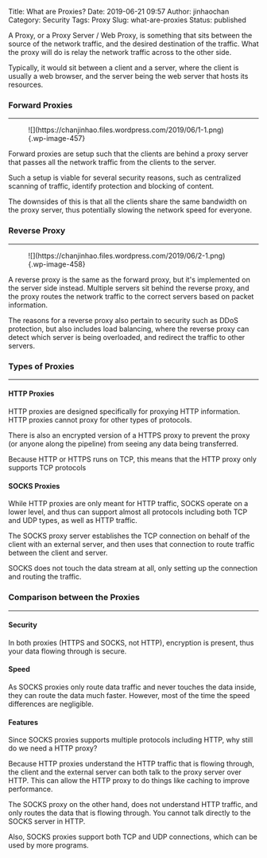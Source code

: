 Title: What are Proxies?
Date: 2019-06-21 09:57
Author: jinhaochan
Category: Security
Tags: Proxy
Slug: what-are-proxies
Status: published

<!-- wp:paragraph -->

A Proxy, or a Proxy Server / Web Proxy, is something that sits between the source of the network traffic, and the desired destination of the traffic. What the proxy will do is relay the network traffic across to the other side.

<!-- /wp:paragraph -->

<!-- wp:paragraph -->

Typically, it would sit between a client and a server, where the client is usually a web browser, and the server being the web server that hosts its resources.

<!-- /wp:paragraph -->

<!-- wp:heading {"level":3} -->

### Forward Proxies

<!-- /wp:heading -->

<!-- wp:separator -->

------------------------------------------------------------------------

<!-- /wp:separator -->

</p>
<!-- wp:image {"id":457} -->

<figure class="wp-block-image">
![](https://chanjinhao.files.wordpress.com/2019/06/1-1.png){.wp-image-457}

</figure>
<!-- /wp:image -->

<!-- wp:paragraph -->

Forward proxies are setup such that the clients are behind a proxy server that passes all the network traffic from the clients to the server.

<!-- /wp:paragraph -->

<!-- wp:paragraph -->

Such a setup is viable for several security reasons, such as centralized scanning of traffic, identify protection and blocking of content.

<!-- /wp:paragraph -->

<!-- wp:paragraph -->

The downsides of this is that all the clients share the same bandwidth on the proxy server, thus potentially slowing the network speed for everyone.

<!-- /wp:paragraph -->

<!-- wp:heading {"level":3} -->

### Reverse Proxy

<!-- /wp:heading -->

<!-- wp:separator -->

------------------------------------------------------------------------

<!-- /wp:separator -->

</p>
<!-- wp:image {"id":458} -->

<figure class="wp-block-image">
![](https://chanjinhao.files.wordpress.com/2019/06/2-1.png){.wp-image-458}

</figure>
<!-- /wp:image -->

<!-- wp:paragraph -->

A reverse proxy is the same as the forward proxy, but it's implemented on the server side instead. Multiple servers sit behind the reverse proxy, and the proxy routes the network traffic to the correct servers based on packet information.

<!-- /wp:paragraph -->

<!-- wp:paragraph -->

The reasons for a reverse proxy also pertain to security such as DDoS protection, but also includes load balancing, where the reverse proxy can detect which server is being overloaded, and redirect the traffic to other servers.

<!-- /wp:paragraph -->

<!-- wp:heading {"level":3} -->

### Types of Proxies

<!-- /wp:heading -->

<!-- wp:separator -->

------------------------------------------------------------------------

<!-- /wp:separator -->

</p>
<!-- wp:heading {"level":4} -->

#### HTTP Proxies

<!-- /wp:heading -->

<!-- wp:paragraph -->

HTTP proxies are designed specifically for proxying HTTP information. HTTP proxies cannot proxy for other types of protocols.

<!-- /wp:paragraph -->

<!-- wp:paragraph -->

There is also an encrypted version of a HTTPS proxy to prevent the proxy (or anyone along the pipeline) from seeing any data being transferred.

<!-- /wp:paragraph -->

<!-- wp:paragraph -->

Because HTTP or HTTPS runs on TCP, this means that the HTTP proxy only supports TCP protocols

<!-- /wp:paragraph -->

<!-- wp:heading {"level":4} -->

#### SOCKS Proxies

<!-- /wp:heading -->

<!-- wp:paragraph -->

While HTTP proxies are only meant for HTTP traffic, SOCKS operate on a lower level, and thus can support almost all protocols including both TCP and UDP types, as well as HTTP traffic.

<!-- /wp:paragraph -->

<!-- wp:paragraph -->

The SOCKS proxy server establishes the TCP connection on behalf of the client with an external server, and then uses that connection to route traffic between the client and server.

<!-- /wp:paragraph -->

<!-- wp:paragraph -->

SOCKS does not touch the data stream at all, only setting up the connection and routing the traffic.

<!-- /wp:paragraph -->

<!-- wp:heading {"level":3} -->

### Comparison between the Proxies

<!-- /wp:heading -->

<!-- wp:separator -->

------------------------------------------------------------------------

<!-- /wp:separator -->

</p>
<!-- wp:heading {"level":4} -->

#### Security

<!-- /wp:heading -->

<!-- wp:paragraph -->

In both proxies (HTTPS and SOCKS, not HTTP), encryption is present, thus your data flowing through is secure.

<!-- /wp:paragraph -->

<!-- wp:heading {"level":4} -->

#### Speed

<!-- /wp:heading -->

<!-- wp:paragraph -->

As SOCKS proxies only route data traffic and never touches the data inside, they can route the data much faster. However, most of the time the speed differences are negligible.

<!-- /wp:paragraph -->

<!-- wp:heading {"level":4} -->

#### Features

<!-- /wp:heading -->

<!-- wp:paragraph -->

Since SOCKS proxies supports multiple protocols including HTTP, why still do we need a HTTP proxy?

<!-- /wp:paragraph -->

<!-- wp:paragraph -->

Because HTTP proxies understand the HTTP traffic that is flowing through, the client and the external server can both talk to the proxy server over HTTP. This can allow the HTTP proxy to do things like caching to improve performance.

<!-- /wp:paragraph -->

<!-- wp:paragraph -->

The SOCKS proxy on the other hand, does not understand HTTP traffic, and only routes the data that is flowing through. You cannot talk directly to the SOCKS server in HTTP.

<!-- /wp:paragraph -->

<!-- wp:paragraph -->

Also, SOCKS proxies support both TCP and UDP connections, which can be used by more programs.

<!-- /wp:paragraph -->
